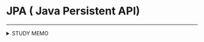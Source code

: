 # JPA ( Java Persistent API)
****





<details>
    <summary>STUDY MEMO</summary>
        <div markdown="1">
        
        <details>
            <summary>## ORM (Object-Relational Mapping)</summary>
                <div markdown="1">
        
    

                </div>
            </details>


## mappedBy

## 객체와 테이블의 연관관계 차이
+ 객체 연관관계 = 2개
+ 테이블 연관관계 = 1개


## 양방향 매핑 규칙

+ 객체의 두 관계중 하나를 연관관계의 주인으로 지정
+ 연관관계의 주인만이 외래키를 관리
+ 주인이 아닌쪽은 **읽기**만 가능
+ 주인은 mappedBY 속성 **사용x**
+ 주인이 아니면 mappedBy 속성으로 주인 지정

+ 외래 키가 잇는 곳을 주인으로 정하자!

        </div>
</details>
